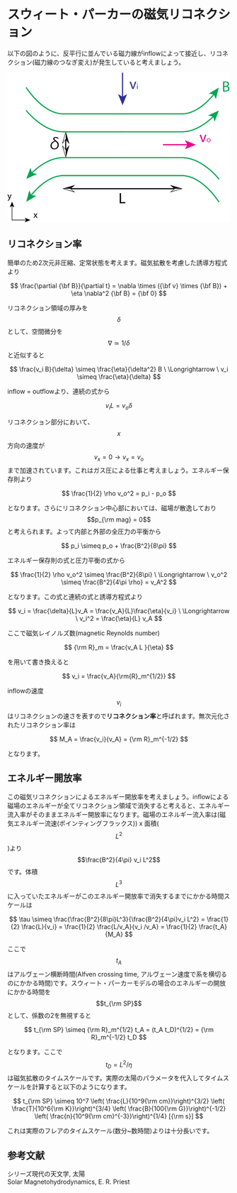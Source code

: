 # スウィート・パーカーの磁気リコネクション

以下の図のように、反平行に並んでいる磁力線がinflowによって接近し、リコネクション(磁力線のつなぎ変え)が発生していると考えましょう。

![スウィート・パーカー磁気リコネクションの概略図](/images/mhd/sw.png)

## リコネクション率

簡単のため2次元非圧縮、定常状態を考えます。磁気拡散を考慮した誘導方程式より

$$
\frac{\partial {\bf B}}{\partial t} 
= \nabla \times ({\bf v} \times {\bf B}) + \eta \nabla^2 {\bf B}
= {\bf 0}
$$

リコネクション領域の厚みを$$\delta$$として、空間微分を$$\nabla \simeq 1/\delta$$と近似すると

$$
\frac{v_i B}{\delta} \simeq \frac{\eta}{\delta^2} B 
\ \Longrightarrow \ 
v_i \simeq \frac{\eta}{\delta} 
$$

inflow = outflowより、連続の式から

$$
v_i L = v_o \delta
$$

リコネクション部分において、$$x$$方向の速度が$$v_x=0 \rightarrow v_x = v_o$$まで加速されています。これはガス圧による仕事と考えましょう。エネルギー保存則より

$$
\frac{1}{2} \rho v_o^2 = p_i - p_o
$$

となります。さらにリコネクション中心部においては、磁場が散逸しており$$p_{\rm mag} = 0$$と考えられます。よって内部と外部の全圧力の平衡から

$$
p_i \simeq p_o + \frac{B^2}{8\pi}
$$

エネルギー保存則の式と圧力平衡の式から

$$
\frac{1}{2} \rho v_o^2 \simeq \frac{B^2}{8\pi} \ \Longrightarrow \
v_o^2 \simeq \frac{B^2}{4\pi \rho} 
= v_A^2
$$

となります。この式と連続の式と誘導方程式より

$$
v_i = \frac{\delta}{L}v_A = \frac{v_A}{L}\frac{\eta}{v_i} \ \Longrightarrow \ 
v_i^2 = \frac{\eta}{L} v_A
$$

ここで磁気レイノルズ数(magnetic Reynolds number)

$$
{\rm R}_m 
= \frac{v_A L }{\eta}
$$

を用いて書き換えると

$$
v_i = \frac{v_A}{\rm{R}_m^{1/2}}
$$

inflowの速度$$v_i$$はリコネクションの速さを表すので**リコネクション率**と呼ばれます。無次元化されたリコネクション率は

$$
M_A = \frac{v_i}{v_A} = {\rm R}_m^{-1/2}
$$

となります。

## エネルギー開放率

この磁気リコネクションによるエネルギー開放率を考えましょう。inflowによる磁場のエネルギーが全てリコネクション領域で消失すると考えると、エネルギー流入率がそのままエネルギー開放率になります。磁場のエネルギー流入率は(磁気エネルギー流速(ポインティングフラックス)) x 面積($$L^2$$)より$$\frac{B^2}{4\pi} v_i L^2$$です。体積$$L^3$$に入っていたエネルギーがこのエネルギー開放率で消失するまでにかかる時間スケールは

$$
\tau \simeq \frac{\frac{B^2}{8\pi}L^3}{\frac{B^2}{4\pi}v_i L^2} 
= \frac{1}{2} \frac{L}{v_i} 
= \frac{1}{2} \frac{L/v_A}{v_i /v_A} 
= \frac{1}{2} \frac{t_A}{M_A}
$$

ここで$$t_A$$はアルヴェーン横断時間(Alfven crossing time, アルヴェーン速度で系を横切るのにかかる時間)です。スウィート・パーカーモデルの場合のエネルギーの開放にかかる時間を$$t_{\rm SP}$$として、係数の2を無視すると

$$
t_{\rm SP} \simeq {\rm R}_m^{1/2} t_A 
= (t_A t_D)^{1/2} 
= {\rm R}_m^{-1/2} t_D  
$$

となります。ここで$$t_D = L^2/\eta$$は磁気拡散のタイムスケールです。実際の太陽のパラメータを代入してタイムスケールを計算すると以下のようになります。

$$
t_{\rm SP} \simeq 
10^7 \left( \frac{L}{10^9{\rm cm}}\right)^{3/2} \left( \frac{T}{10^6{\rm K}}\right)^{3/4} \left( \frac{B}{100{\rm G}}\right)^{-1/2} \left( \frac{n}{10^9{\rm cm}^{-3}}\right)^{1/4} [{\rm s}]
$$

これは実際のフレアのタイムスケール(数分~数時間)よりは十分長いです。

## 参考文献

シリーズ現代の天文学, 太陽  
Solar Magnetohydrodynamics, E. R. Priest